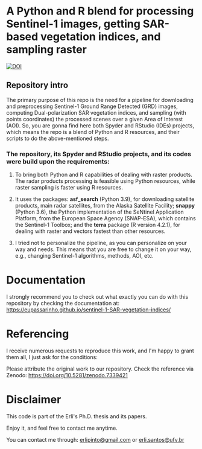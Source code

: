 # A Python and R blend for processing Sentinel-1 images, getting SAR-based vegetation indices, and sampling raster

[![DOI](https://zenodo.org/badge/522624694.svg)](https://zenodo.org/badge/latestdoi/522624694)

## Repository intro

The primary purpose of this repo is the need for a pipeline for downloading and preprocessing Sentinel-1 Ground Range Detected (GRD) images, computing Dual-polarization SAR vegetation indices, and sampling (with points coordinates) the processed scenes over a given Area of Interest (AOI). So, you are gonna find here both Spyder and RStudio (IDEs) projects, which means the repo is a blend of Python and R resources, and their scripts to do the above-mentioned steps.

### The repository, its Spyder and RStudio projects, and its codes were build upon the requirements:

1) To bring both Python and R capabilities of dealing with raster products. The radar products processing is feasible using Python resources, while raster sampling is faster using R resources.

2) It uses the packages: **asf_search** (Python 3.9), for downloading satellite products, main radar satellites, from the Alaska Satellite Facility; **snappy** (Python 3.6), the Python implementation of the SeNtinel Application Platform, from the European Space Agency (SNAP-ESA), which contains the Sentinel-1 Toolbox; and the **terra** package (R version 4.2.1), for dealing with raster and vectors fastest than other resources.

3) I tried not to personalize the pipeline, as you can personalize on your way and needs. This means that you are free to change it on your way, e.g., changing Sentinel-1 algorithms, methods, AOI, etc.

# Documentation
I strongly recommend you to check out what exactly you can do with this repository by checking the documentation at:
https://eupassarinho.github.io/sentinel-1-SAR-vegetation-indices/

# Referencing
I receive numerous requests to reproduce this work, and I'm happy to grant them all, I just ask for the conditions:

Please attribute the original work to our repository. Check the reference via Zenodo:
https://doi.org/10.5281/zenodo.7339421

# Disclaimer
This code is part of the Erli's Ph.D. thesis and its papers.

Enjoy it, and feel free to contact me anytime.

You can contact me through: erlipinto@gmail.com or erli.santos@ufv.br
